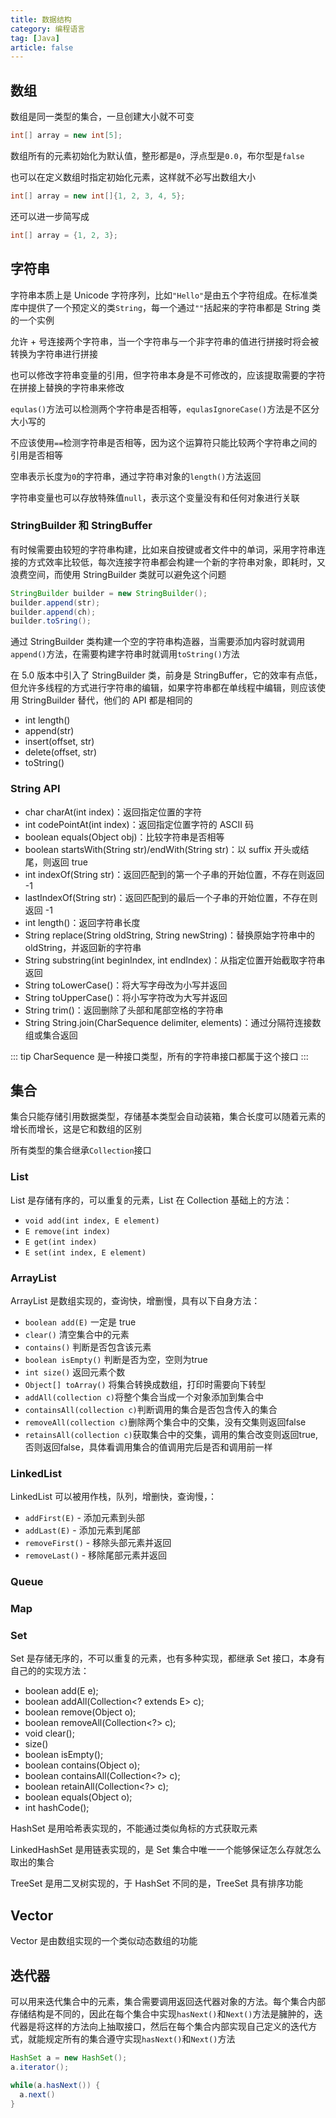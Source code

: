 ```yaml
---
title: 数据结构
category: 编程语言
tag: [Java]
article: false
---
```


## 数组

数组是同一类型的集合，一旦创建大小就不可变

```java
int[] array = new int[5];
```

数组所有的元素初始化为默认值，整形都是`0`，浮点型是`0.0`，布尔型是`false`

也可以在定义数组时指定初始化元素，这样就不必写出数组大小

```java
int[] array = new int[]{1, 2, 3, 4, 5};
```

还可以进一步简写成

```java
int[] array = {1, 2, 3};
```

## 字符串

字符串本质上是 Unicode 字符序列，比如`"Hello"`是由五个字符组成。在标准类库中提供了一个预定义的类`String`，每一个通过`""`括起来的字符串都是 String 类的一个实例

允许 + 号连接两个字符串，当一个字符串与一个非字符串的值进行拼接时将会被转换为字符串进行拼接

也可以修改字符串变量的引用，但字符串本身是不可修改的，应该提取需要的字符在拼接上替换的字符串来修改

`equlas()`方法可以检测两个字符串是否相等，`equlasIgnoreCase()`方法是不区分大小写的

不应该使用`==`检测字符串是否相等，因为这个运算符只能比较两个字符串之间的引用是否相等

空串表示长度为`0`的字符串，通过字符串对象的`length()`方法返回

字符串变量也可以存放特殊值`null`，表示这个变量没有和任何对象进行关联

### StringBuilder 和 StringBuffer

有时候需要由较短的字符串构建，比如来自按键或者文件中的单词，采用字符串连接的方式效率比较低，每次连接字符串都会构建一个新的字符串对象，即耗时，又浪费空间，而使用 StringBuilder 类就可以避免这个问题

```java
StringBuilder builder = new StringBuilder();
builder.append(str);
builder.append(ch);
builder.toSring();
```

通过 StringBuilder 类构建一个空的字符串构造器，当需要添加内容时就调用`append()`方法，在需要构建字符串时就调用`toString()`方法

在 5.0 版本中引入了 StringBuilder 类，前身是 StringBuffer，它的效率有点低，但允许多线程的方式进行字符串的编辑，如果字符串都在单线程中编辑，则应该使用 StringBuilder 替代，他们的 API 都是相同的

+ int length()
+ append(str)
+ insert(offset, str)
+ delete(offset, str)
+ toString()

### String API

+ char charAt(int index)：返回指定位置的字符
+ int codePointAt(int index)：返回指定位置字符的 ASCII 码
+ boolean equals(Object obj)：比较字符串是否相等
+ boolean startsWith(String str)/endWith(String str)：以 suffix 开头或结尾，则返回 true
+ int indexOf(String str)：返回匹配到的第一个子串的开始位置，不存在则返回 -1
+ lastIndexOf(String str)：返回匹配到的最后一个子串的开始位置，不存在则返回 -1
+ int length()：返回字符串长度
+ String replace(String oldString, String newString)：替换原始字符串中的 oldString，并返回新的字符串
+ String substring(int beginIndex, int endIndex)：从指定位置开始截取字符串返回
+ String toLowerCase()：将大写字母改为小写并返回
+ String toUpperCase()：将小写字符改为大写并返回
+ String trim()：返回删除了头部和尾部空格的字符串
+ String String.join(CharSequence delimiter, elements)：通过分隔符连接数组或集合返回

::: tip
CharSequence 是一种接口类型，所有的字符串接口都属于这个接口
:::

## 集合

集合只能存储引用数据类型，存储基本类型会自动装箱，集合长度可以随着元素的增长而增长，这是它和数组的区别

所有类型的集合继承`Collection`接口

### List

List 是存储有序的，可以重复的元素，List 在 Collection 基础上的方法：

+ `void add(int index, E element)`
+ `E remove(int index)`
+ `E get(int index)`
+ `E set(int index, E element)`

### ArrayList

ArrayList 是数组实现的，查询快，增删慢，具有以下自身方法：

+ `boolean add(E)` 一定是 true
+ `clear()` 清空集合中的元素
+ `contains()` 判断是否包含该元素
+ `boolean isEmpty()` 判断是否为空，空则为true
+ `int size()` 返回元素个数
+ `Object[] toArray()` 将集合转换成数组，打印时需要向下转型
+ `addAll(collection c)`将整个集合当成一个对象添加到集合中
+ `containsAll(collection c)`判断调用的集合是否包含传入的集合
+ `removeAll(collection c)`删除两个集合中的交集，没有交集则返回false
+ `retainsAll(collection c)`获取集合中的交集，调用的集合改变则返回true,否则返回false，具体看调用集合的值调用完后是否和调用前一样

### LinkedList

LinkedList 可以被用作栈，队列，增删快，查询慢，：

+ `addFirst(E)` - 添加元素到头部
+ `addLast(E)` - 添加元素到尾部
+ `removeFirst()` - 移除头部元素并返回
+ `removeLast()` - 移除尾部元素并返回

### Queue

<!-- todo -->

### Map

<!-- todo -->

### Set

Set 是存储无序的，不可以重复的元素，也有多种实现，都继承 Set 接口，本身有自己的的实现方法：

+ boolean add(E e);
+ boolean addAll(Collection<? extends E> c);
+ boolean remove(Object o);
+ boolean removeAll(Collection<?> c);
+ void clear();
+ size()
+ boolean isEmpty();
+ boolean contains(Object o);
+ boolean containsAll(Collection<?> c);
+ boolean retainAll(Collection<?> c);
+ boolean equals(Object o);
+ int hashCode();

HashSet 是用哈希表实现的，不能通过类似角标的方式获取元素

LinkedHashSet 是用链表实现的，是 Set 集合中唯一一个能够保证怎么存就怎么取出的集合

TreeSet 是用二叉树实现的，于 HashSet 不同的是，TreeSet 具有排序功能

## Vector

Vector 是由数组实现的一个类似动态数组的功能

<!-- todo -->

## 迭代器

可以用来迭代集合中的元素，集合需要调用返回迭代器对象的方法。每个集合内部存储结构是不同的，因此在每个集合中实现`hasNext()`和`Next()`方法是臃肿的，迭代器是将这样的方法向上抽取接口，然后在每个集合内部实现自己定义的迭代方式，就能规定所有的集合遵守实现`hasNext()`和`Next()`方法

```java
HashSet a = new HashSet();
a.iterator();

while(a.hasNext()) {
  a.next()
}
```

<!-- todo -->